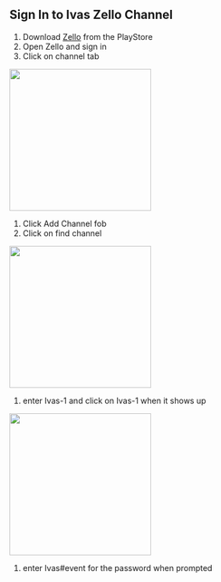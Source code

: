## Sign In to Ivas Zello Channel

1. Download [Zello](https://play.google.com/store/apps/details?id=com.loudtalks&hl=en_US&gl=US) from the PlayStore
1. Open Zello and sign in
1. Click on channel tab

<img src="https://jswizzy.github.io/Ivas/1.png" width="250">

1. Click Add Channel fob
1. Click on find channel

<img src="https://jswizzy.github.io/Ivas/2.png" width="250">

1. enter Ivas-1 and click on Ivas-1 when it shows up

<img class="clearfix" src="https://jswizzy.github.io/Ivas/3.png" width="250">

1. enter Ivas#event for the password when prompted

<style>
.clearfix::after {
  content: "";
  clear: both;
  display: table;
}
</style>
